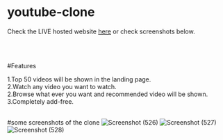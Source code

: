 
<h1>youtube-clone</h1>

Check the LIVE hosted website [here](https://youtube-clone-livid-iota.vercel.app/) or check screenshots below.

<br/>
<br/>

#Features

1.Top 50 videos will be shown in the landing page.
<br/>
2.Watch any video you want to watch.
<br/>
2.Browse what ever you want and recommended video will be shown.
<br/>
3.Completely add-free.
<br/>
<br/>

#some screenshots of the clone
![Screenshot (526)](https://user-images.githubusercontent.com/87975437/213654808-1a181f5b-4f00-4eee-8d07-d0e31531ff69.png)
![Screenshot (527)](https://user-images.githubusercontent.com/87975437/213654828-f1acbcf8-712f-46ba-925b-75eeca9ea8af.png)
![Screenshot (528)](https://user-images.githubusercontent.com/87975437/213654837-2d784e4a-303e-4280-9d54-79cd7549f52a.png)
